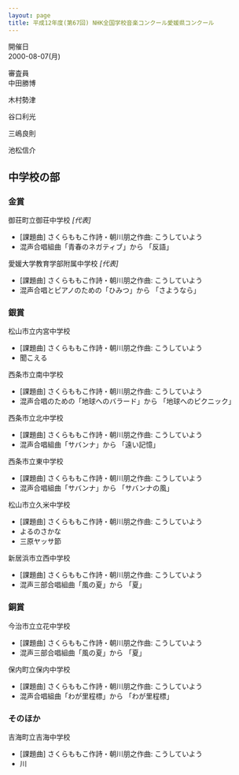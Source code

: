 ```yaml
---
layout: page
title: 平成12年度(第67回) NHK全国学校音楽コンクール愛媛県コンクール
---
```

開催日  
2000-08-07(月)

審査員  
中田勝博

木村勢津

谷口利光

三嶋良則

池松信介

中学校の部
----------

### 金賞

<span class="choir-name">御荘町立御荘中学校</span>
*\[代表\]*
-   \[課題曲\] さくらももこ作詩・朝川朋之作曲: こうしていよう
-   混声合唱組曲「青春のネガティブ」から 「反語」

<span class="choir-name">愛媛大学教育学部附属中学校</span>
*\[代表\]*
-   \[課題曲\] さくらももこ作詩・朝川朋之作曲: こうしていよう
-   混声合唱とピアノのための「ひみつ」から 「さようなら」

### 銀賞

<span class="choir-name">松山市立内宮中学校</span>
-   \[課題曲\] さくらももこ作詩・朝川朋之作曲: こうしていよう
-   聞こえる

<span class="choir-name">西条市立南中学校</span>
-   \[課題曲\] さくらももこ作詩・朝川朋之作曲: こうしていよう
-   混声合唱のための「地球へのバラード」から 「地球へのピクニック」

<span class="choir-name">西条市立北中学校</span>
-   \[課題曲\] さくらももこ作詩・朝川朋之作曲: こうしていよう
-   混声合唱組曲「サバンナ」から 「遠い記憶」

<span class="choir-name">西条市立東中学校</span>
-   \[課題曲\] さくらももこ作詩・朝川朋之作曲: こうしていよう
-   混声合唱組曲「サバンナ」から 「サバンナの風」

<span class="choir-name">松山市立久米中学校</span>
-   \[課題曲\] さくらももこ作詩・朝川朋之作曲: こうしていよう
-   よるのさかな
-   三原ヤッサ節

<span class="choir-name">新居浜市立西中学校</span>
-   \[課題曲\] さくらももこ作詩・朝川朋之作曲: こうしていよう
-   混声三部合唱組曲「風の夏」から 「夏」

### 銅賞

<span class="choir-name">今治市立立花中学校</span>
-   \[課題曲\] さくらももこ作詩・朝川朋之作曲: こうしていよう
-   混声三部合唱組曲「風の夏」から 「夏」

<span class="choir-name">保内町立保内中学校</span>
-   \[課題曲\] さくらももこ作詩・朝川朋之作曲: こうしていよう
-   混声合唱組曲「わが里程標」から 「わが里程標」

### そのほか

<span class="choir-name">吉海町立吉海中学校</span>
-   \[課題曲\] さくらももこ作詩・朝川朋之作曲: こうしていよう
-   川
